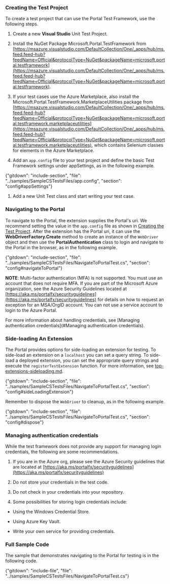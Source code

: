 
### Creating the Test Project

To create a test project that can use the Portal Test Framework, use the following steps.

1. Create a new **Visual Studio** Unit Test Project.

1. Install the NuGet Package Microsoft.Portal.TestFramework from [https://msazure.visualstudio.com/DefaultCollection/One/_apps/hub/ms.feed.feed-hub?feedName=Official&protocolType=NuGet&packageName=microsoft.portal.testframework](https://msazure.visualstudio.com/DefaultCollection/One/_apps/hub/ms.feed.feed-hub?feedName=Official&protocolType=NuGet&packageName=microsoft.portal.testframework).

1. If your test cases use the Azure Marketplace, also install the Microsoft.Portal.TestFramework.MarketplaceUtilities package from [https://msazure.visualstudio.com/DefaultCollection/One/_apps/hub/ms.feed.feed-hub?feedName=Official&protocolType=NuGet&packageName=microsoft.portal.testframework.marketplaceutilities](https://msazure.visualstudio.com/DefaultCollection/One/_apps/hub/ms.feed.feed-hub?feedName=Official&protocolType=NuGet&packageName=microsoft.portal.testframework.marketplaceutilities), which contains Selenium classes for elements in the Azure Marketplace.

1. Add an `app.config` file to your test project and define the basic Test Framework settings under appSettings, as in the following example.

{"gitdown": "include-section", "file": "../samples/SampleCSTestsFiles/app.config", "section": "config#appSettings"}

1. Add a new Unit Test class and start writing your test case.

### Navigating to the Portal

To navigate to the Portal, the extension supplies the Portal's uri.  We recommend setting the value in the `app.config` file as shown in [Creating the Test Project](#creating-the-test-project).  After the extension has the Portal uri, it can use the **WebDriverFactory.Create** method to create an instance of the `WebDriver` object and then use the **PortalAuthentication** class to login and navigate to the Portal in the browser, as in the following example.

   {"gitdown": "include-section", "file": "../samples/SampleCSTestsFiles/NavigateToPortalTest.cs", "section": "config#navigateToPortal"}

**NOTE**: Multi-factor authentication (MFA) is not supported.  You must use an account that does not require MFA.  If you are part of the Microsoft Azure organization, see the Azure Security Guidelines located at [https://aka.ms/portalfx/securityguidelines](https://aka.ms/portalfx/securityguidelines) for details on how to request an exception for an MSA/OrgID account.  You can not use a service account to login to the Azure Portal.

For more information about handling credentials, see [Managing authentication credentials](#Managing authentication credentials).

### Side-loading An Extension 

The Portal provides options for side-loading an extension for testing. To side-load an  extension on a `localhost` you can set a query string. To side-load a deployed extension, you can set the appropriate query strings and execute the `registerTestExtension` function.  For more information, see [top-extensions-sideloading.md](top-extensions-sideloading.md).

{"gitdown": "include-section", "file": "../samples/SampleCSTestsFiles/NavigateToPortalTest.cs", "section": "config#sideLoadingExtension"}

Remember to dispose the `WebDriver` to cleanup, as in the following example.

{"gitdown": "include-section", "file": "../samples/SampleCSTestsFiles/NavigateToPortalTest.cs", "section": "config#dispose"}

### Managing authentication credentials 

While the test framework does not provide any support for managing login credentials, the following are some recommendations.

1.  If you are in the Azure org, please see the Azure Security guidelines that are located at [https://aka.ms/portalfx/securityguidelines](https://aka.ms/portalfx/securityguidelines)

1.  Do not store your credentials in the test code.

1.  Do not check in your credentials into your repository.

1.  Some possibilities for storing login credentials include:

   * Using the Windows Credential Store.

   * Using Azure Key Vault.

   * Write your own service for providing credentials.

### Full Sample Code

The sample that demonstrates navigating to the Portal for testing is in the following code.


{"gitdown": "include-file", "file": "../samples/SampleCSTestsFiles/NavigateToPortalTest.cs"}

